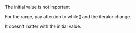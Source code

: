 The initial value is not important

For the range, pay attention to while() and the iterator change.

It doesn't matter with the initial value.
